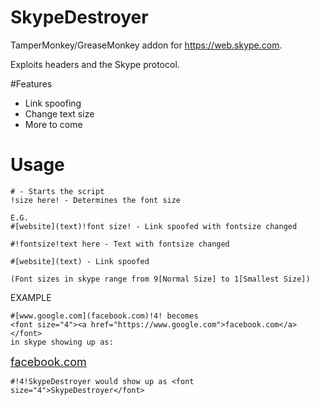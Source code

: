 # SkypeDestroyer
TamperMonkey/GreaseMonkey addon for https://web.skype.com.

Exploits headers and the Skype protocol.

#Features

- Link spoofing
- Change text size
- More to come

# Usage

```
# - Starts the script
!size here! - Determines the font size

E.G.
#[website](text)!font size! - Link spoofed with fontsize changed

#!fontsize!text here - Text with fontsize changed

#[website](text) - Link spoofed

(Font sizes in skype range from 9[Normal Size] to 1[Smallest Size])
```

EXAMPLE

```
#[www.google.com](facebook.com)!4! becomes 
<font size="4"><a href="https://www.google.com">facebook.com</a></font> 
in skype showing up as:
```
<font size="4"><a href="https://www.google.com">facebook.com</a></font>

```
#!4!SkypeDestroyer would show up as <font size="4">SkypeDestroyer</font>
```



